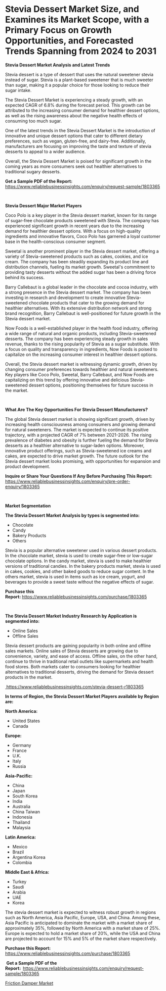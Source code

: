 <p><h1>Stevia Dessert Market Size, and Examines its Market Scope, with a Primary Focus on Growth Opportunities, and Forecasted Trends Spanning from 2024 to 2031</h1></p><p><strong>Stevia Dessert Market Analysis and Latest Trends</strong></p>
<p><p>Stevia dessert is a type of dessert that uses the natural sweetener stevia instead of sugar. Stevia is a plant-based sweetener that is much sweeter than sugar, making it a popular choice for those looking to reduce their sugar intake.</p><p>The Stevia Dessert Market is experiencing a steady growth, with an expected CAGR of 6.8% during the forecast period. This growth can be attributed to the increasing consumer demand for healthier dessert options, as well as the rising awareness about the negative health effects of consuming too much sugar.</p><p>One of the latest trends in the Stevia Dessert Market is the introduction of innovative and unique dessert options that cater to different dietary preferences, such as vegan, gluten-free, and dairy-free. Additionally, manufacturers are focusing on improving the taste and texture of stevia desserts to appeal to a wider audience.</p><p>Overall, the Stevia Dessert Market is poised for significant growth in the coming years as more consumers seek out healthier alternatives to traditional sugary desserts.</p></p>
<p><strong>Get a Sample PDF of the Report:&nbsp;</strong> <a href="https://www.reliablebusinessinsights.com/enquiry/request-sample/1803365">https://www.reliablebusinessinsights.com/enquiry/request-sample/1803365</a></p>
<p>&nbsp;</p>
<p><strong>Stevia Dessert Major Market Players</strong></p>
<p><p>Coco Polo is a key player in the Stevia dessert market, known for its range of sugar-free chocolate products sweetened with Stevia. The company has experienced significant growth in recent years due to the increasing demand for healthier dessert options. With a focus on high-quality ingredients and innovative flavors, Coco Polo has garnered a loyal customer base in the health-conscious consumer segment.</p><p>Sweetal is another prominent player in the Stevia dessert market, offering a variety of Stevia-sweetened products such as cakes, cookies, and ice cream. The company has been steadily expanding its product line and distribution channels, fueling its market growth. Sweetal's commitment to providing tasty desserts without the added sugar has been a driving force behind its success.</p><p>Barry Callebaut is a global leader in the chocolate and cocoa industry, with a strong presence in the Stevia dessert market. The company has been investing in research and development to create innovative Stevia-sweetened chocolate products that cater to the growing demand for healthier alternatives. With its extensive distribution network and strong brand recognition, Barry Callebaut is well-positioned for future growth in the Stevia dessert market.</p><p>Now Foods is a well-established player in the health food industry, offering a wide range of natural and organic products, including Stevia-sweetened desserts. The company has been experiencing steady growth in sales revenue, thanks to the rising popularity of Stevia as a sugar substitute. With a focus on quality and transparency in ingredients, Now Foods is poised to capitalize on the increasing consumer interest in healthier dessert options.</p><p>Overall, the Stevia dessert market is witnessing dynamic growth, driven by changing consumer preferences towards healthier and natural sweeteners. Key players like Coco Polo, Sweetal, Barry Callebaut, and Now Foods are capitalizing on this trend by offering innovative and delicious Stevia-sweetened dessert options, positioning themselves for future success in the market.</p></p>
<p>&nbsp;</p>
<p><strong>What Are The Key Opportunities For Stevia Dessert Manufacturers?</strong></p>
<p><p>The global Stevia dessert market is showing significant growth, driven by increasing health consciousness among consumers and growing demand for natural sweeteners. The market is expected to continue its positive trajectory, with a projected CAGR of 7% between 2021-2026. The rising prevalence of diabetes and obesity is further fueling the demand for Stevia desserts as a healthier alternative to sugar-laden options. Moreover, innovative product offerings, such as Stevia-sweetened ice creams and cakes, are expected to drive market growth. The future outlook for the Stevia dessert market looks promising, with opportunities for expansion and product development.</p></p>
<p><strong>Inquire or Share Your Questions If Any Before Purchasing This Report:</strong> <a href="https://www.reliablebusinessinsights.com/enquiry/pre-order-enquiry/1803365">https://www.reliablebusinessinsights.com/enquiry/pre-order-enquiry/1803365</a></p>
<p>&nbsp;</p>
<p><strong>Market Segmentation</strong></p>
<p><strong>The Stevia Dessert Market Analysis by types is segmented into:</strong></p>
<p><ul><li>Chocolate</li><li>Candy</li><li>Bakery Products</li><li>Others</li></ul></p>
<p><p>Stevia is a popular alternative sweetener used in various dessert products. In the chocolate market, stevia is used to create sugar-free or low-sugar chocolate options. In the candy market, stevia is used to make healthier versions of traditional candies. In the bakery products market, stevia is used in cakes, cookies, and other baked goods to reduce sugar content. In the others market, stevia is used in items such as ice cream, yogurt, and beverages to provide a sweet taste without the negative effects of sugar.</p></p>
<p><strong>Purchase this Report:&nbsp;</strong><a href="https://www.reliablebusinessinsights.com/purchase/1803365">https://www.reliablebusinessinsights.com/purchase/1803365</a></p>
<p>&nbsp;</p>
<p><strong>The Stevia Dessert Market Industry Research by Application is segmented into:</strong></p>
<p><ul><li>Online Sales</li><li>Offline Sales</li></ul></p>
<p><p>Stevia dessert products are gaining popularity in both online and offline sales markets. Online sales of Stevia desserts are growing due to convenience, variety, and ease of access. Offline sales, on the other hand, continue to thrive in traditional retail outlets like supermarkets and health food stores. Both markets cater to consumers looking for healthier alternatives to traditional desserts, driving the demand for Stevia dessert products in the market.</p></p>
<p><a href="https://www.reliablebusinessinsights.com/stevia-dessert-r1803365">&nbsp;https://www.reliablebusinessinsights.com/stevia-dessert-r1803365</a></p>
<p><strong>In terms of Region, the Stevia Dessert Market Players available by Region are:</strong></p>
<p>
    <p> <strong> North America: </strong>
        <ul>
            <li>United States</li>
            <li>Canada</li>
        </ul>
        </p> 
    <p> <strong> Europe: </strong>
        <ul>
            <li>Germany</li>
            <li>France</li>
            <li>U.K.</li>
            <li>Italy</li>
            <li>Russia</li>
        </ul>
        </p> 
    <p> <strong> Asia-Pacific: </strong>
        <ul>
            <li>China</li>
            <li>Japan</li>
            <li>South Korea</li>
            <li>India</li>
            <li>Australia</li>
            <li>China Taiwan</li>
            <li>Indonesia</li>
            <li>Thailand</li>
            <li>Malaysia</li>
        </ul>
        </p> 
    <p> <strong> Latin America: </strong>
        <ul>
            <li>Mexico</li>
            <li>Brazil</li>
            <li>Argentina Korea</li>
            <li>Colombia</li>
        </ul>
        </p> 
    <p> <strong> Middle East & Africa: </strong>
        <ul>
            <li>Turkey</li>
            <li>Saudi</li>
            <li>Arabia</li>
            <li>UAE</li>
            <li>Korea</li>
        </ul>
    </p>
    </p>
<p><p>The stevia dessert market is expected to witness robust growth in regions such as North America, Asia Pacific, Europe, USA, and China. Among these, Asia Pacific is anticipated to dominate the market with a market share of approximately 35%, followed by North America with a market share of 25%. Europe is expected to hold a market share of 20%, while the USA and China are projected to account for 15% and 5% of the market share respectively.</p></p>
<p><strong>Purchase this Report: </strong><a href="https://www.reliablebusinessinsights.com/purchase/1803365">https://www.reliablebusinessinsights.com/purchase/1803365</a></p>
<p>&nbsp;<strong>Get a Sample PDF of the Report:&nbsp;&nbsp;</strong><a href="https://www.reliablebusinessinsights.com/enquiry/request-sample/1803365">https://www.reliablebusinessinsights.com/enquiry/request-sample/1803365</a></p>
<p><strong></strong></p>
<p><p><a href="https://view.publitas.com/reportprime-1/friction-damper-market-trends-and-analysis-opportunities-and-challenges-for-future-growth-2024-2031/">Friction Damper Market</a></p></p>